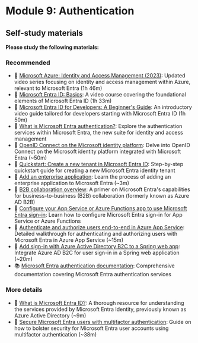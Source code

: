 # Module 9: Authentication

## Self-study materials

**Please study the following materials:**

### Recommended

- 🎥 [Microsoft Azure: Identity and Access Management (2023)](https://www.linkedin.com/learning/microsoft-azure-identity-and-access-management-2023): Updated video series focusing on identity and access management within Azure, relevant to Microsoft Entra (1h 46m)
- 🎥 [Microsoft Entra ID: Basics](https://www.linkedin.com/learning/microsoft-entra-id-basics): A video course covering the foundational elements of Microsoft Entra ID (1h 33m)
- 🎥 [Microsoft Entra ID for Developers: A Beginner's Guide](https://www.linkedin.com/learning/microsoft-entra-id-for-developers-a-beginner-s-guide): An introductory video guide tailored for developers starting with Microsoft Entra ID (1h 50m)
- 📄 [What is Microsoft Entra authentication?](https://learn.microsoft.com/en-us/entra/identity/authentication/overview-authentication): Explore the authentication services within Microsoft Entra, the new suite for identity and access management
- 📄 [OpenID Connect on the Microsoft identity platform](https://learn.microsoft.com/en-us/azure/active-directory/develop/v2-protocols-oidc): Delve into OpenID Connect on the Microsoft identity platform integrated with Microsoft Entra (~50m)
- 📄 [Quickstart: Create a new tenant in Microsoft Entra ID](https://learn.microsoft.com/en-us/entra/fundamentals/create-new-tenant): Step-by-step quickstart guide for creating a new Microsoft Entra identity tenant
- 📄 [Add an enterprise application](https://learn.microsoft.com/en-us/azure/active-directory/manage-apps/add-application-portal): Learn the process of adding an enterprise application to Microsoft Entra (~3m)
- 📘 [B2B collaboration overview](https://learn.microsoft.com/en-us/azure/active-directory/external-identities/what-is-b2b): A primer on Microsoft Entra's capabilities for business-to-business (B2B) collaboration (formerly known as Azure AD B2B)
- 📄 [Configure your App Service or Azure Functions app to use Microsoft Entra sign-in](https://learn.microsoft.com/en-gb/azure/app-service/configure-authentication-provider-aad?tabs=workforce-tenant): Learn how to configure Microsoft Entra sign-in for App Service or Azure Functions
- 📄 [Authenticate and authorize users end-to-end in Azure App Service](https://learn.microsoft.com/en-gb/azure/app-service/tutorial-auth-aad?pivots=platform-linux): Detailed walkthrough for authenticating and authorizing users with Microsoft Entra in Azure App Service (~15m)
- 📄 [Add sign-in with Azure Active Directory B2C to a Spring web app](https://learn.microsoft.com/en-us/azure/developer/java/spring-framework/configure-spring-boot-starter-java-app-with-azure-active-directory-b2c-oidc): Integrate Azure AD B2C for user sign-in in a Spring web application (~20m)
- 📚 [Microsoft Entra authentication documentation](https://learn.microsoft.com/en-us/entra/identity/authentication/): Comprehensive documentation covering Microsoft Entra authentication services

### More details

- 📄 [What is Microsoft Entra ID?](https://learn.microsoft.com/en-us/entra/fundamentals/whatis): A thorough resource for understanding the services provided by Microsoft Entra Identity, previously known as Azure Active Directory (~9m)
- 📄 [Secure Microsoft Entra users with multifactor authentication](https://learn.microsoft.com/en-us/training/modules/secure-aad-users-with-mfa): Guide on how to bolster security for Microsoft Entra user accounts using multifactor authentication (~38m)
